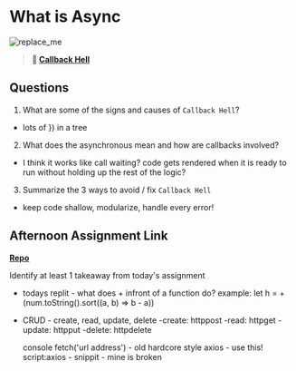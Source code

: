 # What is Async

![replace_me](https://codeworks.blob.core.windows.net/public/assets/img/illustrations/placeholder.svg)

> **📖 [Callback Hell](https://codeworksacademy.com/fs-student-guide/resources/wk4/01-Callbacks)**

## Questions

1. What are some of the signs and causes of `Callback Hell`?
  - lots of }) in a tree
2. What does the asynchronous mean and how are callbacks involved?
  - I think it works like call waiting? code gets rendered when it is ready to run without holding up the rest of the logic?
3. Summarize the 3 ways to avoid / fix `Callback Hell`
  - keep code shallow, modularize, handle every error!
## Afternoon Assignment Link

**[Repo](https://github.com/wstippetts/trivia.git)**

Identify at least 1 takeaway from today's assignment

- todays replit - what does + infront of a function do?
  example: let h = +(num.toString().sort((a, b) => b - a))

- CRUD - create, read, update, delete
  -create:  httppost
  -read:    httpget
  -update:  httpput
  -delete:  httpdelete

  console
  fetch('url address') - old hardcore style
  axios - use this!
    script:axios - snippit - mine is broken

